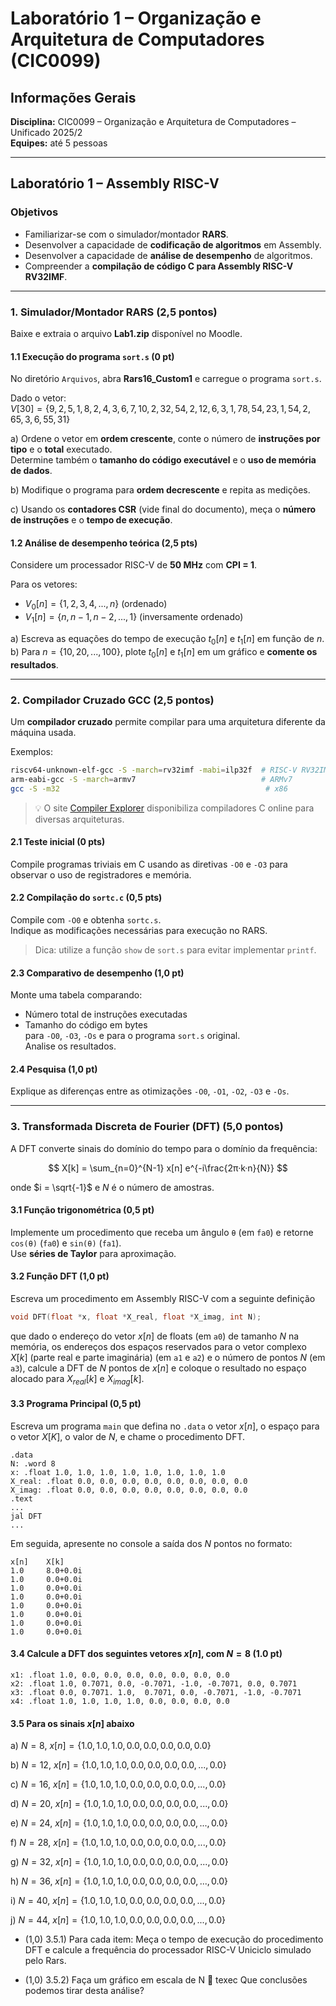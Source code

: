 # Laboratório 1 – Organização e Arquitetura de Computadores (CIC0099)

## Informações Gerais

**Disciplina:** CIC0099 – Organização e Arquitetura de Computadores – Unificado 2025/2  
**Equipes:** até 5 pessoas  

---

## Laboratório 1 – Assembly RISC-V

### Objetivos

- Familiarizar-se com o simulador/montador **RARS**.  
- Desenvolver a capacidade de **codificação de algoritmos** em Assembly.  
- Desenvolver a capacidade de **análise de desempenho** de algoritmos.  
- Compreender a **compilação de código C para Assembly RISC-V RV32IMF**.

---

### 1. Simulador/Montador RARS (2,5 pontos)

Baixe e extraia o arquivo **Lab1.zip** disponível no Moodle.

#### 1.1 Execução do programa `sort.s` (0 pt)

No diretório `Arquivos`, abra **Rars16_Custom1** e carregue o programa `sort.s`.

Dado o vetor:  
$V[30]=\{9,2,5,1,8,2,4,3,6,7,10,2,32,54,2,12,6,3,1,78,54,23,1,54,2,65,3,6,55,31\}$

a) Ordene o vetor em **ordem crescente**, conte o número de **instruções por tipo** e o **total** executado.  
Determine também o **tamanho do código executável** e o **uso de memória de dados**.

b) Modifique o programa para **ordem decrescente** e repita as medições.  

c) Usando os **contadores CSR** (vide final do documento), meça o **número de instruções** e o **tempo de execução**.

#### 1.2 Análise de desempenho teórica (2,5 pts)

Considere um processador RISC-V de **50 MHz** com **CPI = 1**.

Para os vetores:
- $V_0[n] = \{1,2,3,4,...,n\}$ (ordenado)
- $V_1[n] = \{n,n-1,n-2,...,1\}$ (inversamente ordenado)

a) Escreva as equações do tempo de execução $t_0[n]$ e $t_1[n]$ em função de $n$.  
b) Para $n=\{10,20,...,100\}$, plote $t_0[n]$ e $t_1[n]$ em um gráfico e **comente os resultados**.

---

### 2. Compilador Cruzado GCC (2,5 pontos)

Um **compilador cruzado** permite compilar para uma arquitetura diferente da máquina usada.

Exemplos:
```bash
riscv64-unknown-elf-gcc -S -march=rv32imf -mabi=ilp32f  # RISC-V RV32IMF
arm-eabi-gcc -S -march=armv7                            # ARMv7
gcc -S -m32                                              # x86
```

> 💡 O site [Compiler Explorer](https://godbolt.org/) disponibiliza compiladores C online para diversas arquiteturas.

#### 2.1 Teste inicial (0 pts)

Compile programas triviais em C usando as diretivas `-O0` e `-O3` para observar o uso de registradores e memória.

#### 2.2 Compilação do `sortc.c` (0,5 pts)

Compile com `-O0` e obtenha `sortc.s`.  
Indique as modificações necessárias para execução no RARS.  
>Dica: utilize a função `show` de `sort.s` para evitar implementar `printf`.

#### 2.3 Comparativo de desempenho (1,0 pt)

Monte uma tabela comparando:
- Número total de instruções executadas  
- Tamanho do código em bytes  
para `-O0`, `-O3`, `-Os` e para o programa `sort.s` original.  
Analise os resultados.

#### 2.4 Pesquisa (1,0 pt)

Explique as diferenças entre as otimizações `-O0`, `-O1`, `-O2`, `-O3` e `-Os`.

---

### 3. Transformada Discreta de Fourier (DFT) (5,0 pontos)

A DFT converte sinais do domínio do tempo para o domínio da frequência:

$$
X[k] = \sum_{n=0}^{N-1} x[n]  e^{-i\frac{2π·k·n}{N}}
$$

onde $i = \sqrt{-1}$ e $N$ é o número de amostras.

#### 3.1 Função trigonométrica (0,5 pt)

Implemente um procedimento que receba um ângulo `θ` (em `fa0`) e retorne `cos(θ)` (`fa0`) e `sin(θ)` (`fa1`).  
Use **séries de Taylor** para aproximação.

#### 3.2 Função DFT (1,0 pt)
Escreva um procedimento em Assembly RISC-V com a seguinte definição 
```c
void DFT(float *x, float *X_real, float *X_imag, int N);
```
que dado o endereço do vetor $x[n]$ de floats (em `a0`) de tamanho $N$ na memória, os endereços dos espaços 
reservados para o vetor complexo $X[k]$ (parte real e parte imaginária) (em `a1` e `a2`) e o número de pontos $N$ (em `a3`), calcule a DFT de $N$ pontos de $x[n]$ e coloque o resultado no espaço alocado para $X_{real}[k]$ e $X_{imag}[k]$.

#### 3.3 Programa Principal (0,5 pt)

Escreva um programa `main` que defina no `.data` o vetor $x[n]$, o espaço para o vetor $X[K]$, o valor de $N$, e chame o procedimento DFT.   
```assembly
.data 
N: .word 8  
x: .float 1.0, 1.0, 1.0, 1.0, 1.0, 1.0, 1.0, 1.0 
X_real: .float 0.0, 0.0, 0.0, 0.0, 0.0, 0.0, 0.0, 0.0 
X_imag: .float 0.0, 0.0, 0.0, 0.0, 0.0, 0.0, 0.0, 0.0 
.text 
...
jal DFT 
... 
```
Em seguida, apresente no console a saída dos $N$ pontos no formato:
```
x[n]	X[k] 
1.0		8.0+0.0i      
1.0		0.0+0.0i 
1.0		0.0+0.0i 
1.0		0.0+0.0i 
1.0		0.0+0.0i 
1.0		0.0+0.0i 
1.0		0.0+0.0i 
1.0		0.0+0.0i 
```

#### 3.4 Calcule a DFT dos seguintes vetores $x[n]$, com $N=8$ (1.0 pt)
```assembly
x1: .float 1.0, 0.0, 0.0, 0.0, 0.0, 0.0, 0.0, 0.0 
x2: .float 1.0, 0.7071, 0.0, -0.7071, -1.0, -0.7071, 0.0, 0.7071 
x3: .float 0.0, 0.7071. 1.0,  0.7071, 0.0, -0.7071, -1.0, -0.7071 
x4: .float 1.0, 1.0, 1.0, 1.0, 0.0, 0.0, 0.0, 0.0
```

#### 3.5 Para os sinais $x[n]$ abaixo  
a) $N=8$, $x[n]=\{1.0, 1.0, 1.0, 0.0, 0.0, 0.0, 0.0, 0.0\}$

b) $N=12$, $x[n]=\{1.0, 1.0, 1.0, 0.0, 0.0, 0.0, 0.0 , ..., 0.0\}$

c) $N=16$, $x[n]=\{1.0, 1.0, 1.0, 0.0, 0.0, 0.0, 0.0 , ..., 0.0\}$

d) $N=20$, $x[n]=\{1.0, 1.0, 1.0, 0.0, 0.0, 0.0, 0.0 , ..., 0.0\}$ 

e) $N=24$, $x[n]=\{1.0, 1.0, 1.0, 0.0, 0.0, 0.0, 0.0 , ..., 0.0\}$ 

f) $N=28$, $x[n]=\{1.0, 1.0, 1.0, 0.0, 0.0, 0.0, 0.0 , ..., 0.0\}$ 

g) $N=32$, $x[n]=\{1.0, 1.0, 1.0, 0.0, 0.0, 0.0, 0.0 , ..., 0.0\}$ 

h) $N=36$, $x[n]=\{1.0, 1.0, 1.0, 0.0, 0.0, 0.0, 0.0 , ..., 0.0\}$ 

i) $N=40$, $x[n]=\{1.0, 1.0, 1.0, 0.0, 0.0, 0.0, 0.0 , ..., 0.0\}$ 

j) $N=44$, $x[n]=\{1.0, 1.0, 1.0, 0.0, 0.0, 0.0, 0.0 , ..., 0.0\}$


- (1,0) 3.5.1) Para cada item: Meça o tempo de execução do procedimento DFT e calcule a frequência do 
processador RISC-V Uniciclo simulado pelo Rars.

- (1,0) 3.5.2) Faça um gráfico em escala de N  texec 
Que conclusões podemos tirar desta análise?
